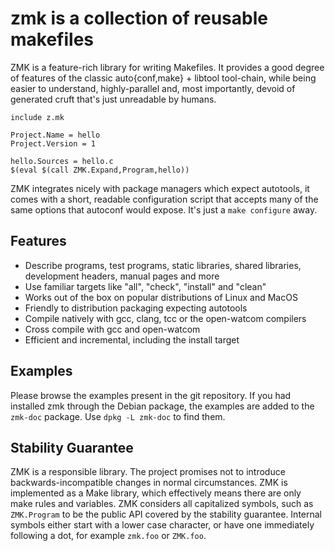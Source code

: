 # zmk is a collection of reusable makefiles

ZMK is a feature-rich library for writing Makefiles. It provides a good degree
of features of the classic auto{conf,make} + libtool tool-chain, while being
easier to understand, highly-parallel and, most importantly, devoid of
generated cruft that's just unreadable by humans.

```
include z.mk

Project.Name = hello
Project.Version = 1

hello.Sources = hello.c
$(eval $(call ZMK.Expand,Program,hello))
```

ZMK integrates nicely with package managers which expect autotools, it comes
with a short, readable configuration script that accepts many of the same
options that autoconf would expose. It's just a `make configure` away.

## Features

 - Describe programs, test programs, static libraries, shared libraries,
   development headers, manual pages and more
 - Use familiar targets like "all", "check", "install" and "clean"
 - Works out of the box on popular distributions of Linux and MacOS
 - Friendly to distribution packaging expecting autotools
 - Compile natively with gcc, clang, tcc or the open-watcom compilers
 - Cross compile with gcc and open-watcom
 - Efficient and incremental, including the install target

## Examples

Please browse the examples present in the git repository. If you had installed
zmk through the Debian package, the examples are added to the `zmk-doc`
package. Use `dpkg -L zmk-doc` to find them.

## Stability Guarantee

ZMK is a responsible library. The project promises not to introduce
backwards-incompatible changes in normal circumstances. ZMK is implemented as a
Make library, which effectively means there are only make rules and variables.
ZMK considers all capitalized symbols, such as `ZMK.Program` to be the public
API covered by the stability guarantee. Internal symbols either start with a
lower case character, or have one immediately following a dot, for example
`zmk.foo` or `ZMK.foo`.

